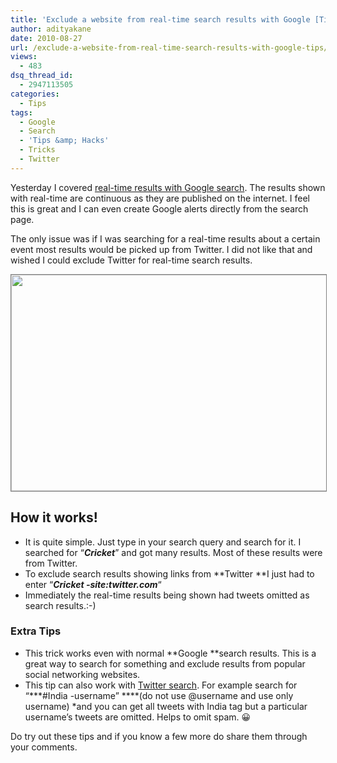 ```yaml
---
title: 'Exclude a website from real-time search results with Google [Tips]'
author: adityakane
date: 2010-08-27
url: /exclude-a-website-from-real-time-search-results-with-google-tips/
views:
  - 483
dsq_thread_id:
  - 2947113505
categories:
  - Tips
tags:
  - Google
  - Search
  - 'Tips &amp; Hacks'
  - Tricks
  - Twitter
---
```

Yesterday I covered [real-time results with Google search][1]. The results shown with real-time are continuous as they are published on the internet. I feel this is great and I can even create Google alerts directly from the search page.

The only issue was if I was searching for a real-time results about a certain event most results would be picked up from Twitter. I did not like that and wished I could exclude Twitter for real-time search results.

<a rel="attachment wp-att-29554" href="http://devilsworkshop.org/exclude-a-website-from-real-time-search-results-with-google-tips/exclude_site_google_results/"><img class="alignnone size-full wp-image-29554" style="border: 1px solid grey;" title="exclude_site_google_results" src="http://cdn.devilsworkshop.org/files/2010/08/exclude_site_google_results.png" alt="" width="550" height="346" /></a>

## How it works!

  * It is quite simple. Just type in your search query and search for it. I searched for &#8220;***Cricket***&#8221; and got many results. Most of these results were from Twitter.
  * To exclude search results showing links from **Twitter **I just had to enter &#8220;***Cricket -site:twitter.com***&#8220;
  * Immediately the real-time results being shown had tweets omitted as search results.:-)

### Extra Tips

  * This trick works even with normal **Google **search results. This is a great way to search for something and exclude results from popular social networking websites.
  * This tip can also work with <a href="http://search.twitter.com" onclick="_gaq.push(['_trackEvent', 'outbound-article', 'http://search.twitter.com', 'Twitter search']);" >Twitter search</a>. For example search for &#8220;***#India -username&#8221; ****(do not use @username and use only username) *and you can get all tweets with India tag but a particular username&#8217;s tweets are omitted. Helps to omit spam. 😀

Do try out these tips and if you know a few more do share them through your comments.

 [1]: http://devilsworkshop.org/get-real-time-search-results-with-google/

